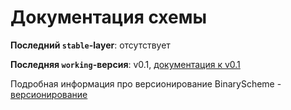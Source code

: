 # Документация схемы

**Последний `stable`-layer**: отсутствует

**Последняя `working`-версия**: v0.1, [документация к v0.1](./versions/0/0.1/README.md)

Подробная информация про версионирование BinaryScheme - [версионирование](./versions/README.md)